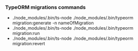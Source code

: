 ### TypeORM migrations commands

- ./node_modules/.bin/ts-node ./node_modules/.bin/typeorm migration:generate -n nameOfMigration
- ./node_modules/.bin/ts-node ./node_modules/.bin/typeorm migration:run
- ./node_modules/.bin/ts-node ./node_modules/.bin/typeorm migration:revert
